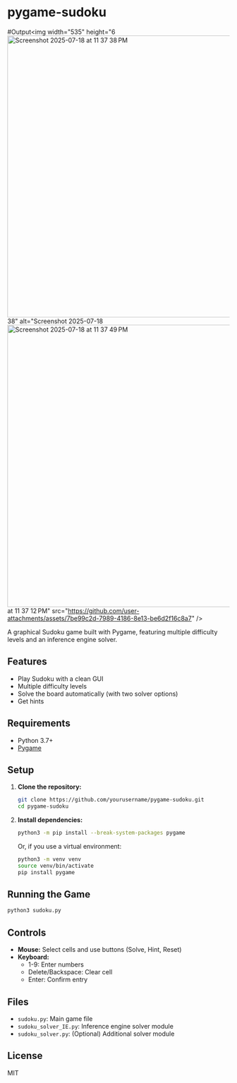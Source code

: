 # pygame-sudoku

#Output<img width="535" height="6<img width="538" height="639" alt="Screenshot 2025-07-18 at 11 37 38 PM" src="https://github.com/user-attachments/assets/852b421c-9532-4946-b313-1333ba438666" />
38" alt="Screenshot 2025-07-18<img width="539" height="640" alt="Screenshot 2025-07-18 at 11 37 49 PM" src="https://github.com/user-attachments/assets/42378672-82c5-4a00-b339-fed13fd2605a" />
 at 11 37 12 PM" src="https://github.com/user-attachments/assets/7be99c2d-7989-4186-8e13-be6d2f16c8a7" />
 


A graphical Sudoku game built with Pygame, featuring multiple difficulty levels and an inference engine solver.

## Features
- Play Sudoku with a clean GUI
- Multiple difficulty levels
- Solve the board automatically (with two solver options)
- Get hints

## Requirements
- Python 3.7+
- [Pygame](https://www.pygame.org/)

## Setup
1. **Clone the repository:**
   ```bash
   git clone https://github.com/yourusername/pygame-sudoku.git
   cd pygame-sudoku
   ```
2. **Install dependencies:**
   ```bash
   python3 -m pip install --break-system-packages pygame
   ```
   Or, if you use a virtual environment:
   ```bash
   python3 -m venv venv
   source venv/bin/activate
   pip install pygame
   ```

## Running the Game
```bash
python3 sudoku.py
```

## Controls
- **Mouse:** Select cells and use buttons (Solve, Hint, Reset)
- **Keyboard:**
  - 1-9: Enter numbers
  - Delete/Backspace: Clear cell
  - Enter: Confirm entry

## Files
- `sudoku.py`: Main game file
- `sudoku_solver_IE.py`: Inference engine solver module
- `sudoku_solver.py`: (Optional) Additional solver module

## License
MIT 
